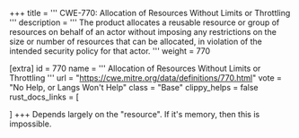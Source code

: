+++
title = '''
CWE-770: Allocation of Resources Without Limits or Throttling
'''
description	= '''
The product allocates a reusable resource or group of resources on behalf of an actor without imposing any restrictions on the size or number of resources that can be allocated, in violation of the intended security policy for that actor.
'''
weight = 770

[extra]
id = 770
name = '''
Allocation of Resources Without Limits or Throttling
'''
url = "https://cwe.mitre.org/data/definitions/770.html"
vote = "No Help, or Langs Won't Help"
class = "Base"
clippy_helps = false
rust_docs_links = [
	
]
+++
Depends largely on the "resource". If it's memory, then this is impossible.